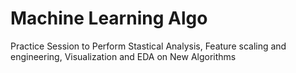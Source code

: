 # Machine Learning Algo
Practice Session to Perform Stastical Analysis, Feature scaling and engineering, Visualization and EDA on New Algorithms
